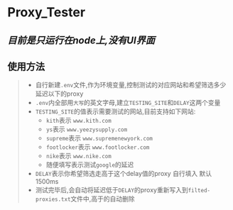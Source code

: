 # Proxy_Tester 
_目前是只运行在node上,没有UI界面_
----

## 使用方法
> - 自行新建`.env`文件,作为环境变量,控制测试的对应网站和希望筛选多少延迟以下的proxy
> - `.env`内全部用`大写`的英文字母,建立`TESTING_SITE`和`DELAY`这两个变量
> - `TESTING_SITE`的值表示需要测试的网站,目前支持如下网站:
>   - `kith`表示 `www.kith.com`
>   - `ys`表示 `www.yeezysupply.com`
>   - `supreme`表示 `www.supremenewyork.com`
>   - `footlocker`表示 `www.footlocker.com`
>   - `nike`表示 `www.nike.com`
>   - 随便填写表示测试`google`的延迟
> - `DELAY`表示你希望筛选走高于这个delay值的proxy 自行填入 默认1500ms
> - 测试完毕后,会自动将延迟低于`DELAY`的proxy重新写入到`filted-proxies.txt`文件中,高于的自动删除